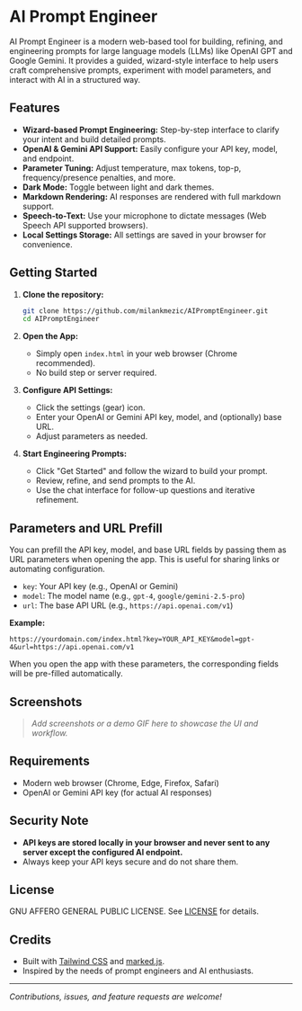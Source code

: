 # AI Prompt Engineer

AI Prompt Engineer is a modern web-based tool for building, refining, and engineering prompts for large language models (LLMs) like OpenAI GPT and Google Gemini. It provides a guided, wizard-style interface to help users craft comprehensive prompts, experiment with model parameters, and interact with AI in a structured way.

## Features

- **Wizard-based Prompt Engineering:** Step-by-step interface to clarify your intent and build detailed prompts.
- **OpenAI & Gemini API Support:** Easily configure your API key, model, and endpoint.
- **Parameter Tuning:** Adjust temperature, max tokens, top-p, frequency/presence penalties, and more.
- **Dark Mode:** Toggle between light and dark themes.
- **Markdown Rendering:** AI responses are rendered with full markdown support.
- **Speech-to-Text:** Use your microphone to dictate messages (Web Speech API supported browsers).
- **Local Settings Storage:** All settings are saved in your browser for convenience.

## Getting Started

1. **Clone the repository:**
   ```bash
   git clone https://github.com/milankmezic/AIPromptEngineer.git
   cd AIPromptEngineer
   ```

2. **Open the App:**
   - Simply open `index.html` in your web browser (Chrome recommended).
   - No build step or server required.

3. **Configure API Settings:**
   - Click the settings (gear) icon.
   - Enter your OpenAI or Gemini API key, model, and (optionally) base URL.
   - Adjust parameters as needed.

4. **Start Engineering Prompts:**
   - Click "Get Started" and follow the wizard to build your prompt.
   - Review, refine, and send prompts to the AI.
   - Use the chat interface for follow-up questions and iterative refinement.

## Parameters and URL Prefill

You can prefill the API key, model, and base URL fields by passing them as URL parameters when opening the app. This is useful for sharing links or automating configuration.

- `key`: Your API key (e.g., OpenAI or Gemini)
- `model`: The model name (e.g., `gpt-4`, `google/gemini-2.5-pro`)
- `url`: The base API URL (e.g., `https://api.openai.com/v1`)

**Example:**
```
https://yourdomain.com/index.html?key=YOUR_API_KEY&model=gpt-4&url=https://api.openai.com/v1
```

When you open the app with these parameters, the corresponding fields will be pre-filled automatically.

## Screenshots

> _Add screenshots or a demo GIF here to showcase the UI and workflow._

## Requirements
- Modern web browser (Chrome, Edge, Firefox, Safari)
- OpenAI or Gemini API key (for actual AI responses)

## Security Note
- **API keys are stored locally in your browser and never sent to any server except the configured AI endpoint.**
- Always keep your API keys secure and do not share them.

## License
GNU AFFERO GENERAL PUBLIC LICENSE. See [LICENSE](../LICENSE) for details.

## Credits
- Built with [Tailwind CSS](https://tailwindcss.com/) and [marked.js](https://marked.js.org/).
- Inspired by the needs of prompt engineers and AI enthusiasts.

---

_Contributions, issues, and feature requests are welcome!_ 